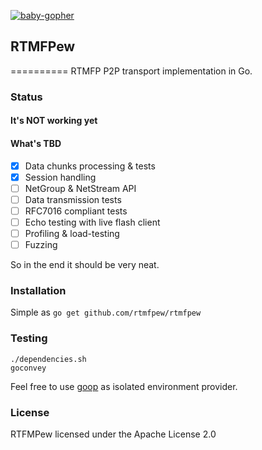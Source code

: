 [![baby-gopher](http://www.babygopher.org/images/babygopher-badge.png)](http://www.babygopher.org)

## RTMFPew
==========
RTMFP P2P transport implementation in Go.

### Status

#### It's NOT working yet

#### What's TBD
 - [x] Data chunks processing & tests
 - [x] Session handling
 - [ ] NetGroup & NetStream API
 - [ ] Data transmission tests
 - [ ] RFC7016 compliant tests
 - [ ] Echo testing with live flash client
 - [ ] Profiling & load-testing
 - [ ] Fuzzing

So in the end it should be very neat.

### Installation
Simple as
``` go get github.com/rtmfpew/rtmfpew ```

### Testing
```
./dependencies.sh
goconvey
```

Feel free to use [goop](https://github.com/nitrous-io/goop) as isolated environment provider.

### License
RTFMPew licensed under the Apache License 2.0
